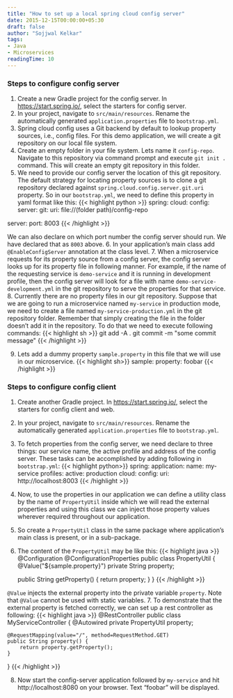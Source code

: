 ```yaml
---
title: "How to set up a local spring cloud config server"
date: 2015-12-15T00:00:00+05:30
draft: false
author: "Sojjwal Kelkar"
tags:
- Java
- Microservices
readingTime: 10
---
```

### Steps to configure config server
1. Create a new Gradle project for the config server. In https://start.spring.io/, select the starters for config server.
2. In your project, navigate to `src/main/resources`. Rename the automatically generated `application.properties` file to `bootstrap.yml`.
3. Spring cloud config uses a Git backend by default to lookup property sources, i.e., config files. For this demo application, we will create a git repository on our local file system.
4. Create an empty folder in your file system. Lets name it `config-repo`. Navigate to this repository via command prompt and execute `git init .` command. This will create an empty git repository in this folder. 
5. We need to provide our config server the location of this git repository. The default strategy for locating property sources is to clone a git repository declared against `spring.cloud.config.server.git.uri` property. So in our `bootstrap.yml`, we need to define this property in yaml format like this:
{{< highlight python  >}}
spring:
  cloud:
    config:
      server:
        git:
          uri: file://(folder path)/config-repo
  
server:
  port: 8003
{{< /highlight >}}

We can also declare on which port number the config server should run. We have declared that as `8003` above.
6. In your application’s main class add `@EnableConfigServer` annotation at the class level.
7. When a microservice requests for its property source from a config server, the config server looks up for its property file in following manner. For example, if the name of the requesting service is `demo-service` and it is running in development profile, then the config server will look for a file with name `demo-service-development.yml` in the git repository to serve the properties for that service.
8. Currently there are no property files in our git repository. Suppose that we are going to run a microservice named `my-service` in production mode, we need to create a file named `my-service-production.yml` in the git repository folder. Remember that simply creating the file in the folder doesn’t add it in the repository. To do that we need to execute following commands:
{{< highlight sh  >}}
git add -A .
git commit -m "some commit message"
{{< /highlight >}}

9. Lets add a dummy property `sample.property` in this file that we will use in our microservice.
{{< highlight sh>}}
sample:
  property: foobar
{{< /highlight >}}

### Steps to configure config client
1. Create another Gradle project. In https://start.spring.io/, select the starters for config client and web.
2. In your project, navigate to `src/main/resources`. Rename the automatically generated `application.properties` file to `bootstrap.yml`.
3. To fetch properties from the config server, we need declare to three things: our service name, the active profile and address of the config server. These tasks can be accomplished by adding following in `bootstrap.yml`:
{{< highlight python>}}
spring:
  application:
    name: my-service
  profiles:
    active: production
  cloud:
    config:
      uri: http://localhost:8003
{{< /highlight >}}

4. Now, to use the properties in our application we can define a utility class by the name of `PropertyUtil` inside which we will read the external properties and using this class we can inject those property values wherever required throughout our application.
5. So create a `PropertyUtil` class in the same package where application’s main class is present, or in a sub-package.
6. The content of the `PropertyUtil` may be like this: 
{{< highlight java  >}}
@Configuration
@ConfigurationProperties
public class PropertyUtil {
    @Value("${sample.property}")
    private String property;
 
    public String getProperty() {
        return property;
    }
}
{{< /highlight >}}

`@Value` injects the external property into the private variable `property`. Note that `@Value` cannot be used with static variables.
7. To demonstrate that the external property is fetched correctly, we can set up a rest controller as following:
{{< highlight java  >}}
@RestController
public class MyServiceController {
    @Autowired
    private PropertyUtil property;
 
    @RequestMapping(value="/", method=RequestMethod.GET)
    public String property() {
        return property.getProperty();
    }
}
{{< /highlight >}}

8. Now start the config-server application followed by `my-service` and hit http://localhost:8080 on your browser. Text “foobar” will be displayed.
